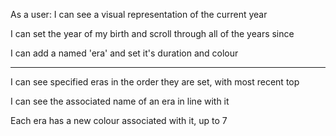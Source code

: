 As a user:
I can see a visual representation of the current year

I can set the year of my birth and scroll through all of the years since

I can add a named 'era' and set it's duration and colour

----------------------------------------------------------

I can see specified eras in the order they are set, with most recent top

I can see the associated name of an era in line with it

Each era has a new colour associated with it, up to 7
